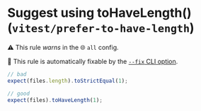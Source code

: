 # Suggest using toHaveLength() (`vitest/prefer-to-have-length`)

⚠️ This rule _warns_ in the 🌐 `all` config.

🔧 This rule is automatically fixable by the [`--fix` CLI option](https://eslint.org/docs/latest/user-guide/command-line-interface#--fix).

<!-- end auto-generated rule header -->
```js
// bad
expect(files.length).toStrictEqual(1);

// good
expect(files).toHaveLength(1);
```